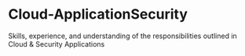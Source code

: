 # Cloud-ApplicationSecurity
Skills, experience, and understanding of the responsibilities outlined in Cloud &amp; Security Applications
